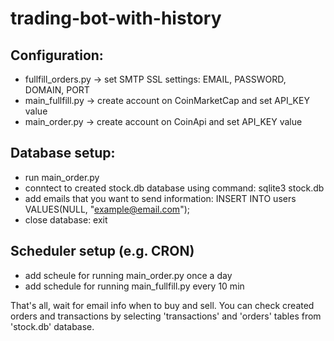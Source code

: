 # trading-bot-with-history

## Configuration:
- fullfill_orders.py -> set SMTP SSL settings: EMAIL, PASSWORD, DOMAIN, PORT
- main_fullfill.py -> create account on CoinMarketCap and set API_KEY value
- main_order.py -> create account on CoinApi and set API_KEY value

## Database setup:
- run main_order.py
- conntect to created stock.db database using command: sqlite3 stock.db
- add emails that you want to send information: INSERT INTO users VALUES(NULL, "example@email.com");
- close database: exit

## Scheduler setup (e.g. CRON)
- add scheule for running main_order.py once a day
- add schedule for running main_fullfill.py every 10 min

That's all, wait for email info when to buy and sell.
You can check created orders and transactions by selecting 'transactions' and 'orders' tables from 'stock.db' database.
